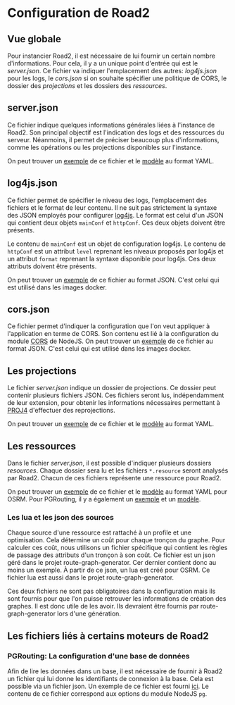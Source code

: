 # Configuration de Road2

## Vue globale 

Pour instancier Road2, il est nécessaire de lui fournir un certain nombre d'informations. Pour cela, il y a un unique point d'entrée qui est le *server.json*. Ce fichier va indiquer l'emplacement des autres: *log4js.json* pour les logs, le *cors.json* si on souhaite spécifier une politique de CORS, le dossier des *projections* et les dossiers des *ressources*. 

## server.json

Ce fichier indique quelques informations générales liées à l'instance de Road2. Son principal objectif est l'indication des logs et des ressources du serveur. Néanmoins, il permet de préciser beaucoup plus d'informations, comme les opérations ou les projections disponibles sur l'instance. 

On peut trouver un [exemple](../../docker/config/road2.json) de ce fichier et le [modèle](./configuration_model.yaml) au format YAML. 

## log4js.json

Ce fichier permet de spécifier le niveau des logs, l'emplacement des fichiers et le format de leur contenu. Il ne suit pas strictement la syntaxe des JSON employés pour configurer [log4js](https://log4js-node.github.io/log4js-node/).
Le format est celui d'un JSON qui contient deux objets `mainConf` et `httpConf`. Ces deux objets doivent être présents. 

Le contenu de `mainConf` est un objet de configuration log4js. Le contenu de `httpConf` est un attribut `level` reprenant les niveaux proposés par log4js et un attribut `format` reprenant la syntaxe disponible pour log4js. Ces deux attributs doivent être présents. 

On peut trouver un [exemple](../../docker/config/log4js.json) de ce fichier au format JSON. C'est celui qui est utilisé dans les images docker.  

## cors.json 

Ce fichier permet d'indiquer la configuration que l'on veut appliquer à l'application en terme de CORS. Son contenu est lié à la configuration du module [CORS](https://www.npmjs.com/package/cors#configuration-options) de NodeJS. 
On peut trouver un [exemple](../../docker/config/cors.json) de ce fichier au format JSON. C'est celui qui est utilisé dans les images docker.  

## Les projections 

Le fichier *server.json* indique un dossier de projections. Ce dossier peut contenir plusieurs fichiers JSON. Ces fichiers seront lus, indépendamment de leur extension, pour obtenir les informations nécessaires permettant à [PROJ4](http://proj4js.org/) d'effectuer des reprojections. 

On peut trouver un [exemple](../../docker/config/projections/projection.json) de ce fichier et le [modèle](./projection_model.yaml) au format YAML.

## Les ressources 

Dans le fichier *server.json*, il est possible d'indiquer plusieurs dossiers *resources*. Chaque dossier sera lu et les fichiers `*.resource` seront analysés par Road2. Chacun de ces fichiers représente une ressource pour Road2. 

On peut trouver un [exemple](../../docker/config/resources/corse.resource) de ce fichier et le [modèle](./resource_model_osrm.yaml) au format YAML pour OSRM. Pour PGRouting, il y a également un [exemple](./bduni_idf_pgr.resource) et un [modèle](./resource_model_pgr.yaml). 

### Les lua et les json des sources 

Chaque source d'une ressource est rattaché à un profile et une optimisation. Cela détermine un coût pour chaque tronçon du graphe. Pour calculer ces coût, nous utilisons un fichier spécifique qui contient les règles de passage des attributs d'un tronçon à son coût. Ce fichier est un json géré dans le projet route-graph-generator. Cer dernier contient donc au moins un exemple. 
À partir de ce json, un lua est créé pour OSRM. Ce fichier lua est aussi dans le projet route-graph-generator. 

Ces deux fichiers ne sont pas obligatoires dans la configuration mais ils sont fournis pour que l'on puisse retrouver les informations de création des graphes. Il est donc utile de les avoir. Ils devraient être fournis par route-graph-generator lors d'une génération. 

## Les fichiers liés à certains moteurs de Road2

### PGRouting: La configuration d'une base de données 

Afin de lire les données dans un base, il est nécessaire de fournir à Road2 un fichier qui lui donne les identifiants de connexion à la base. Cela est possible via un fichier json. Un exemple de ce fichier est fourni [ici](./configuration_bdd.json). Le contenu de ce fichier correspond aux options du module NodeJS `pg`. 